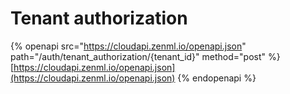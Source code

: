 # Tenant authorization

{% openapi src="https://cloudapi.zenml.io/openapi.json" path="/auth/tenant_authorization/{tenant_id}" method="post" %}
[https://cloudapi.zenml.io/openapi.json](https://cloudapi.zenml.io/openapi.json)
{% endopenapi %}

